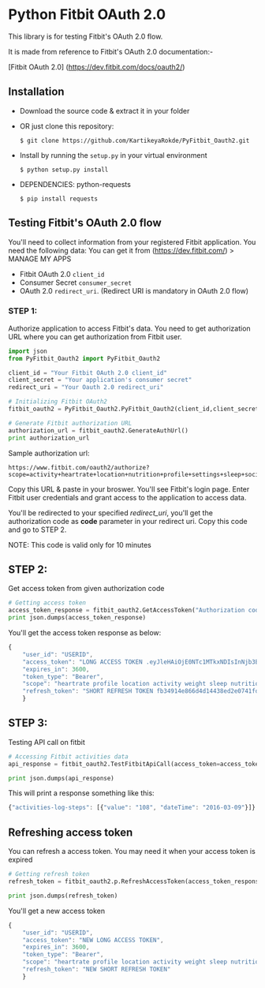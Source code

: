 # Python Fitbit OAuth 2.0

This library is for testing Fitbit's OAuth 2.0 flow.

It is made from reference to Fitbit's OAuth 2.0 documentation:-

[Fitbit OAuth 2.0] (https://dev.fitbit.com/docs/oauth2/)


## Installation
 * Download the source code & extract it in your folder
 * OR just clone this repository:
   ```
   $ git clone https://github.com/KartikeyaRokde/PyFitbit_Oauth2.git
   ```
* Install by running the `setup.py` in your virtual environment
  ```
  $ python setup.py install
  ```

* DEPENDENCIES: python-requests
  ```
  $ pip install requests
  ```
## Testing Fitbit's OAuth 2.0 flow

You'll need to collect information from your registered Fitbit application.
You need the following data: You can get it from (https://dev.fitbit.com/) > MANAGE MY APPS
* Fitbit OAuth 2.0 `client_id`
* Consumer Secret `consumer_secret`
* OAuth 2.0 `redirect_uri`. (Redirect URI is mandatory in OAuth 2.0 flow)

### STEP 1:

Authorize application to access Fitbit's data. You need to get authorization URL where you can get authorization from Fitbit user.

```python
import json
from PyFitbit_Oauth2 import PyFitbit_Oauth2

client_id = "Your Fitbit OAuth 2.0 client_id"
client_secret = "Your application's consumer secret"
redirect_uri = "Your Oauth 2.0 redirect_uri"

# Initializing Fitbit OAuth2
fitbit_oauth2 = PyFitbit_Oauth2.PyFitbit_Oauth2(client_id,client_secret,redirect_uri)

# Generate Fitbit authorization URL
authorization_url = fitbit_oauth2.GenerateAuthUrl()
print authorization_url
```

Sample authorization url:
```
https://www.fitbit.com/oauth2/authorize?scope=activity+heartrate+location+nutrition+profile+settings+sleep+social+weight&redirect_uri=https%3A%2F%2Fyoursite.com&response_type=code&client_id=123XYZ
```
Copy this URL & paste in your broswer. You'll see Fitbit's login page. Enter Fitbit user credentials and grant access to the application to access data.


You'll be redirected to your specified *redirect_uri*, you'll get the authorization code as **code** parameter in your redirect uri. Copy this code and go to STEP 2.

NOTE: This code is valid only for 10 minutes

## STEP 2:

Get access token from given authorization code

```python
# Getting access token
access_token_response = fitbit_oauth2.GetAccessToken("Authorization code obtained from STEP 1")
print json.dumps(access_token_response)
```

You'll get the access token response as below:
```javascript
{
    "user_id": "USERID", 
    "access_token": "LONG ACCESS TOKEN .eyJleHAiOjE0NTc1MTkxNDIsInNjb3BlcyI6Indsb2Mgd3BybyB3bnV0IHdzZXQgd3NsZSB3d2VpIHdociB3YWN0IHdzb2MiLCJzdWIiOiIyWkdKSjQiLCJhdWQiOiIyMjlKVloiLCJpc3MiOiJxxxxx VERY LONG ACCESS TOKEN", 
    "expires_in": 3600, 
    "token_type": "Bearer", 
    "scope": "heartrate profile location activity weight sleep nutrition settings social", 
    "refresh_token": "SHORT REFRESH TOKEN fb34914e866d4d14438ed2e0741fd52c3f89fxxxxxxx"
    }
```

## STEP 3:

Testing API call on fitbit

```python
# Accessing Fitbit activities data
api_response = fitbit_oauth2.TestFitbitApiCall(access_token=access_token_response['access_token'],                       endpoint="https://api.fitbit.com/1/user/-/activities/log/steps/date/today/1d.json")

print json.dumps(api_response)
```

This will print a response something like this:
```javascript
{"activities-log-steps": [{"value": "108", "dateTime": "2016-03-09"}]}
```

## Refreshing access token

You can refresh a access token. You may need it when your access token is expired

```python
# Getting refresh token
refresh_token = fitbit_oauth2.p.RefreshAccessToken(access_token_response['refresh_token'])

print json.dumps(refresh_token)
```

You'll get a new access token
```javascript
{
    "user_id": "USERID", 
    "access_token": "NEW LONG ACCESS TOKEN", 
    "expires_in": 3600, 
    "token_type": "Bearer", 
    "scope": "heartrate profile location activity weight sleep nutrition settings social", 
    "refresh_token": "NEW SHORT REFRESH TOKEN"
    }
```
